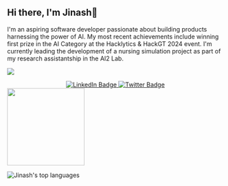 ## Hi there, I'm Jinash👋
I'm an aspiring software developer passionate about building products harnessing the power of AI. My most recent achievements include winning first prize in the AI Category at the Hacklytics & HackGT 2024 event. I'm currently leading the development of a nursing simulation project as part of my research assistantship in the AI2 Lab.

![](https://komarev.com/ghpvc/?username=Jinash-Rouniyar&label=PROFILE+VIEWS&color=blue&style=plastic)

<div id="badges" align = "center">
    <a href="https://www.linkedin.com/in/jinash-rouniyar/">
      <img src="https://img.shields.io/badge/LinkedIn-blue?style=for-the-badge&logo=linkedin&logoColor=white" alt="LinkedIn Badge"/>
    </a>
    <a href="https://x.com/jinash_r">
      <img src="https://img.shields.io/badge/Twitter-blue?style=for-the-badge&logo=twitter&logoColor=white" alt="Twitter Badge"/>
    </a>
  </div>
</div>

<img height="180em" src="https://github-readme-stats.vercel.app/api?username=Jinash-Rouniyar&show_icons=true&hide_border=true&&count_private=true&include_all_commits=true" />

![Jinash's top languages](https://github-readme-stats.vercel.app/api/top-langs/?username=Jinash-Rouniyar&layout=compact&show_icons=true)
<!--
**Jinash-Rouniyar/Jinash-Rouniyar** is a ✨ _special_ ✨ repository because its `README.md` (this file) appears on your GitHub profile.

Here are some ideas to get you started:

- 🔭 I’m currently working on ...
- 🌱 I’m currently learning ...
- 👯 I’m looking to collaborate on ...
- 🤔 I’m looking for help with ...
- 💬 Ask me about ...
- 📫 How to reach me: ...
- 😄 Pronouns: ...
- ⚡ Fun fact: ...
-->
